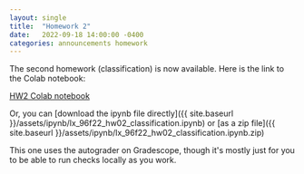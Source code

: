 ```yaml
---
layout: single
title:  "Homework 2"
date:   2022-09-18 14:00:00 -0400
categories: announcements homework
---
```

The second homework (classification) is now available.  Here is the link to the Colab notebook:

[HW2 Colab notebook](https://colab.research.google.com/drive/1aS5f4JwXcljlowbx0yFgSySf37ClcH5G?usp=sharing)

Or, you can [download the ipynb file directly]({{ site.baseurl }}/assets/ipynb/lx_96f22_hw02_classification.ipynb)
or [as a zip file]({{ site.baseurl }}/assets/ipynb/lx_96f22_hw02_classification.ipynb.zip)

This one uses the autograder on Gradescope,
though it's mostly just for you to be able to run checks locally as you work.